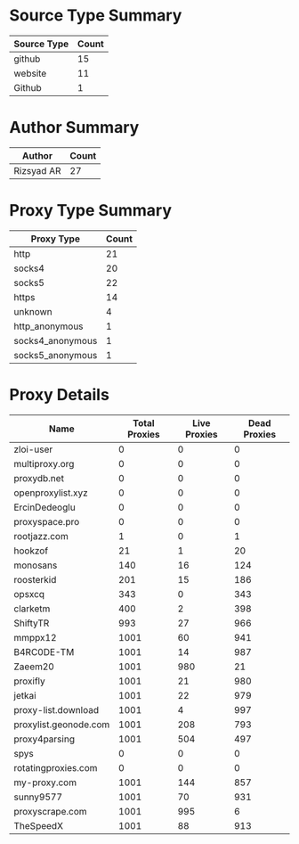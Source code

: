 # Source Type Summary

| Source Type | Count |
|-------------|-------|
| github | 15 |
| website | 11 |
| Github | 1 |


# Author Summary

| Author | Count |
|--------|-------|
| Rizsyad AR | 27 |


# Proxy Type Summary

| Proxy Type | Count |
|------------|-------|
| http | 21 |
| socks4 | 20 |
| socks5 | 22 |
| https | 14 |
| unknown | 4 |
| http_anonymous | 1 |
| socks4_anonymous | 1 |
| socks5_anonymous | 1 |


# Proxy Details

| Name | Total Proxies | Live Proxies | Dead Proxies |
|------|---------------|--------------|---------------|
| zloi-user | 0 | 0 | 0 |
| multiproxy.org | 0 | 0 | 0 |
| proxydb.net | 0 | 0 | 0 |
| openproxylist.xyz | 0 | 0 | 0 |
| ErcinDedeoglu | 0 | 0 | 0 |
| proxyspace.pro | 0 | 0 | 0 |
| rootjazz.com | 1 | 0 | 1 |
| hookzof | 21 | 1 | 20 |
| monosans | 140 | 16 | 124 |
| roosterkid | 201 | 15 | 186 |
| opsxcq | 343 | 0 | 343 |
| clarketm | 400 | 2 | 398 |
| ShiftyTR | 993 | 27 | 966 |
| mmppx12 | 1001 | 60 | 941 |
| B4RC0DE-TM | 1001 | 14 | 987 |
| Zaeem20 | 1001 | 980 | 21 |
| proxifly | 1001 | 21 | 980 |
| jetkai | 1001 | 22 | 979 |
| proxy-list.download | 1001 | 4 | 997 |
| proxylist.geonode.com | 1001 | 208 | 793 |
| proxy4parsing | 1001 | 504 | 497 |
| spys | 0 | 0 | 0 |
| rotatingproxies.com | 0 | 0 | 0 |
| my-proxy.com | 1001 | 144 | 857 |
| sunny9577 | 1001 | 70 | 931 |
| proxyscrape.com | 1001 | 995 | 6 |
| TheSpeedX | 1001 | 88 | 913 |
